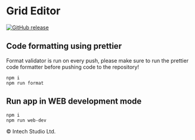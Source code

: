 # Grid Editor

[![GitHub release](https://img.shields.io/github/release/intechstudio/grid-editor)](https://github.com/intechstudio/grid-editor/releases/latest)

## Code formatting using prettier

Format validator is run on every push, please make sure to run the prettier code formatter before pushing code to the repository!

```
npm i
npm run format
```

## Run app in WEB development mode

```
npm i
npm run web-dev
```

© Intech Studio Ltd.
